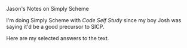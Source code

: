 Jason's Notes on Simply Scheme

I'm doing Simply Scheme with *Code Self Study* since my boy Josh was saying it'd be a good precursor to SICP.

Here are my selected answers to the text.
